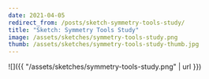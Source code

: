 ```yaml
---
date: 2021-04-05
redirect_from: /posts/sketch-symmetry-tools-study/
title: "Sketch: Symmetry Tools Study"
image: /assets/sketches/symmetry-tools-study.png
thumb: /assets/sketches/symmetry-tools-study-thumb.jpg
---
```


![]({{ "/assets/sketches/symmetry-tools-study.png" | url }})
